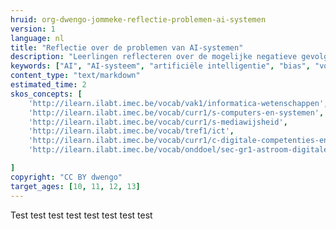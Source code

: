 ```yaml
---
hruid: org-dwengo-jommeke-reflectie-problemen-ai-systemen
version: 1
language: nl
title: "Reflectie over de problemen van AI-systemen"
description: "Leerlingen reflecteren over de mogelijke negatieve gevolgen van het gebruik van AI-systemen."
keywords: ["AI", "AI-systeem", "artificiële intelligentie", "bias", "vooroordelen", "reflectie"]
content_type: "text/markdown"
estimated_time: 2
skos_concepts: [
    'http://ilearn.ilabt.imec.be/vocab/vak1/informatica-wetenschappen', 
    'http://ilearn.ilabt.imec.be/vocab/curr1/s-computers-en-systemen',
    'http://ilearn.ilabt.imec.be/vocab/curr1/s-mediawijsheid',
    'http://ilearn.ilabt.imec.be/vocab/tref1/ict',
    'http://ilearn.ilabt.imec.be/vocab/curr1/c-digitale-competenties-en-mediawijsheid',
    'http://ilearn.ilabt.imec.be/vocab/onddoel/sec-gr1-astroom-digitale-competenties-en-mediawijsheid-4.5',

]
copyright: "CC BY dwengo"
target_ages: [10, 11, 12, 13]
---
```



Test test test test test test test test
